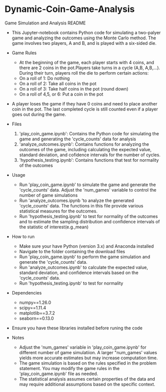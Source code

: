 # Dynamic-Coin-Game-Analysis

Game Simulation and Analysis README
  * This Jupyter-notebook contains Python code for simulating a two-palyer game and analyzing the outcomes using the Monte Carlo method. The game involves two players, A and B, and is played with a six-sided die.
  * Game Rules
      * At the beginning of the game, each player starts with 4 coins, and there are 2 coins in the pot.Players take turns in a cycle (A,B, A,B,...). During their turn, players roll the die to perform certain actions:
     * On a roll of 1: Do nothing
     *  On a roll of 2: Take all coins in the pot
     *  On a roll of 3: Take half coins in the pot (round down)
     *  On a roll of 4,5, or 6: Put a coin in the pot
  * A player loses the game if they have 0 coins and need to place another coin in the pot. The last completed cycle is still counted even if a player goes out during the game.

* Files
    1. 'play_coin_game.ipynb': Contains the Python code for simulating the game and generating the 'cycle_counts' data for analysis
    2. 'analyze_outcomes.ipynb': Contains functions for analyzing the outcomes of the game, including calculating the expected value, standard deviation, and cofidence intervals for the number of cycles.
    3. 'hypothesis_testing.ipynb': Contains functions that test for normality of the outcomes
* Usage
    * Run 'play_coin_game.ipynb' to simulate the game and generate the 'cycle_counts' data. Adjust the 'num_games' variable to control the number of game simulations
    * Run 'analyze_outcomes.ipynb 'to analyze the generated 'cycle_counts' data. The functions in this file provide various statistical measures for the outcomes.
    * Run 'hypothesis_testing.ipynb' to test for normality of the outcomes and to estimate the sampling distribution and confidence intervals of the statistic of interest(e.g.,mean)
* How to run
    * Make sure your have Python (version 3.x) and Anaconda installed
    * Navigate to the folder containing the download files
    * Run 'play_coin_game.ipynb' to perform the game simulation and generate the 'cycle_counts' data.
    * Run 'analyze_outcomes.ipynb' to calculate the expected value, standard deviation, and confidence intervals based on the 'cycle_counts' data.
    * Run 'hypothesis_testing.ipynb' to test for normality
* Dependencies
    * numpy==1.26.0
    * scipy==1.11.4
    * matplotlib==3.7.2
    * seaborn==0.13.0
* Ensure you have these libraries installed before runing the code
* Notes
    * Adjust the 'num_games' variable in 'play_coin_game.ipynb' for different number of game simulatiion. A larger "num_games' values yields more accurate estimates but may increase computation time.
    * The game simulation is based on the rules specified in the problem statement. You may modify the game rules in the 'play_coin_game.ipynb' file as needed.
    * The statistical analysis assumes certain properties of the data and may require additional assumptions based on the specific context.
